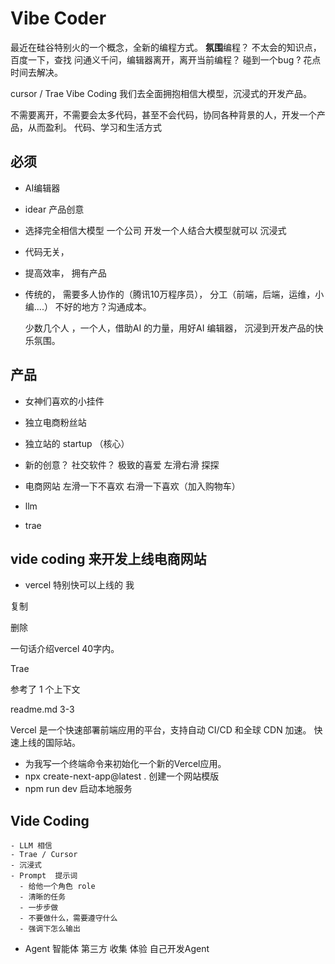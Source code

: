 # Vibe Coder
  最近在硅谷特别火的一个概念，全新的编程方式。
  **氛围**编程？
  不太会的知识点，百度一下，查找 
  问通义千问，编辑器离开，离开当前编程？
  碰到一个bug ? 花点时间去解决。 

  cursor / Trae
  Vibe Coding 我们去全面拥抱相信大模型，沉浸式的开发产品。

  不需要离开，不需要会太多代码，甚至不会代码，协同各种背景的人，开发一个产品，从而盈利。
  代码、学习和生活方式
  
## 必须
  - AI编辑器 
  - idear  产品创意
  - 选择完全相信大模型
    一个公司 开发一个人结合大模型就可以
    沉浸式
  - 代码无关，
  - 提高效率， 拥有产品

  - 传统的， 需要多人协作的（腾讯10万程序员）， 分工（前端，后端，运维，小编....）
    不好的地方？沟通成本。

    少数几个人 ，一个人，借助AI 的力量，用好AI 编辑器，
    沉浸到开发产品的快乐氛围。

## 产品
  - 女神们喜欢的小挂件
  - 独立电商粉丝站
  - 独立站的 startup （核心）

  - 新的创意？
    社交软件？ 极致的喜爱
    左滑右滑 探探

  - 电商网站 
    左滑一下不喜欢 右滑一下喜欢（加入购物车）

  - llm 
  - trae

  ## vide coding 来开发上线电商网站

- vercel 特别快可以上线的
  我

复制

删除

一句话介绍vercel 40字内。

Trae

参考了 1 个上下文

readme.md 3-3

Vercel 是一个快速部署前端应用的平台，支持自动 CI/CD 和全球 CDN 加速。
快速上线的国际站。

- 为我写一个终端命令来初始化一个新的Vercel应用。
- npx create-next-app@latest . 创建一个网站模版
- npm run dev 启动本地服务

## Vide Coding
    - LLM 相信
    - Trae / Cursor 
    - 沉浸式
    - Prompt  提示词
      - 给他一个角色 role
      - 清晰的任务
      - 一步步做
      - 不要做什么，需要遵守什么
      - 强调下怎么输出 
  - Agent 智能体
    第三方 收集 体验
    自己开发Agent 
